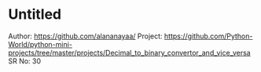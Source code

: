 # Untitled

Author: https://github.com/alananayaa/
Project: https://github.com/Python-World/python-mini-projects/tree/master/projects/Decimal_to_binary_convertor_and_vice_versa
SR No: 30